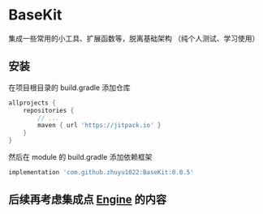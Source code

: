 # BaseKit
集成一些常用的小工具、扩展函数等，脱离基础架构
（纯个人测试、学习使用）

## 安装
在项目根目录的 build.gradle 添加仓库
```groovy
allprojects {
    repositories {
        // ...
        maven { url 'https://jitpack.io' }
    }
}
```
然后在 module 的 build.gradle 添加依赖框架

```groovy
implementation 'com.github.zhuyu1022:BaseKit:0.0.5'
```

## 后续再考虑集成点 [Engine](https://github.com/liangjingkanji/Engine) 的内容


